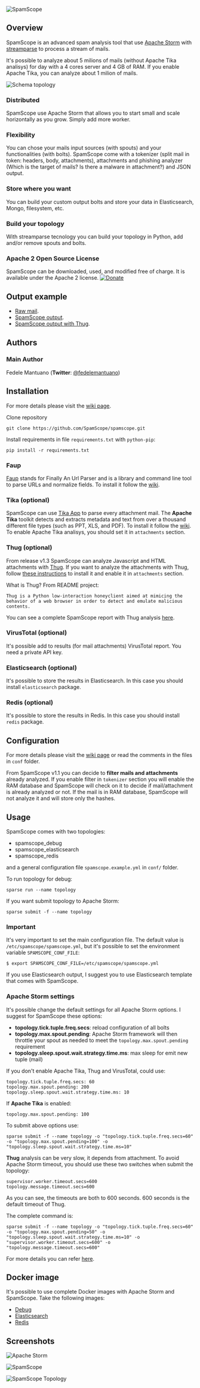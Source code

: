 ![SpamScope](https://raw.githubusercontent.com/SpamScope/spamscope/develop/docs/logo/spamscope.png)


## Overview
SpamScope is an advanced spam analysis tool that use [Apache Storm](http://storm.apache.org/) with [streamparse](https://github.com/Parsely/streamparse) to process a stream of mails. 

It's possible to analyze about 5 milions of mails (without Apache Tika analisys) for day with a 4 cores server and 4 GB of RAM. If you enable Apache Tika, you can analyze about 1 milion of mails.

![Schema topology](docs/images/schema_topology.png?raw=true "Schema topology")

### Distributed
SpamScope use Apache Storm that allows you to start small and scale horizontally as you grow. Simply add more worker.

### Flexibility
You can chose your mails input sources (with spouts) and your functionalities (with bolts). SpamScope come with a tokenizer (split mail in token: headers, body, attachments), attachments and phishing analyzer (Which is the target of mails? Is there a malware in attachment?) and JSON output.

### Store where you want
You can build your custom output bolts and store your data in Elasticsearch, Mongo, filesystem, etc.

### Build your topology
With streamparse tecnology you can build your topology in Python, add and/or remove spouts and bolts.

### Apache 2 Open Source License
SpamScope can be downloaded, used, and modified free of charge. It is available under the Apache 2 license.
[![Donate](https://www.paypal.com/en_US/i/btn/btn_donateCC_LG.gif "Donate")](https://www.paypal.com/cgi-bin/webscr?cmd=_s-xclick&hosted_button_id=VEPXYP745KJF2)



## Output example
  - [Raw mail](https://goo.gl/wMBfbF).
  - [SpamScope output](https://goo.gl/MS7ugy).
  - [SpamScope output with Thug](https://goo.gl/Y4kWCv).



## Authors

### Main Author
 Fedele Mantuano (**Twitter**: [@fedelemantuano](https://twitter.com/fedelemantuano))



## Installation
For more details please visit the [wiki page](https://github.com/SpamScope/spamscope/wiki/Installation).

Clone repository

```
git clone https://github.com/SpamScope/spamscope.git
```

Install requirements in file `requirements.txt` with `python-pip`:

```
pip install -r requirements.txt
```

### Faup
[Faup](https://github.com/stricaud/faup) stands for Finally An Url Parser and is a library and command line tool to parse URLs and normalize fields.
To install it follow the [wiki](https://github.com/SpamScope/spamscope/wiki/Installation#faup).

### Tika (optional)
SpamScope can use [Tika App](https://tika.apache.org/) to parse every attachment mail.
The **Apache Tika** toolkit detects and extracts metadata and text from over a thousand different file types (such as PPT, XLS, and PDF).
To install it follow the [wiki](https://github.com/SpamScope/spamscope/wiki/Installation#tika-app-optional).
To enable Apache Tika analisys, you should set it in `attachments` section.

### Thug (optional)
From release v1.3 SpamScope can analyze Javascript and HTML attachments with [Thug](https://github.com/buffer/thug).
If you want to analyze the attachments with Thug, follow [these instructions](http://buffer.github.io/thug/doc/build.html) to install it and enable it in `attachments` section.

What is Thug? From README project:
```
Thug is a Python low-interaction honeyclient aimed at mimicing the behavior of a web browser in order to detect and emulate malicious contents.
```

You can see a complete SpamScope report with Thug analysis [here](https://goo.gl/Y4kWCv).

### VirusTotal (optional)
It's possible add to results (for mail attachments) VirusTotal report. You need a private API key.

### Elasticsearch (optional)
It's possible to store the results in Elasticsearch. In this case you should install `elasticsearch` package.

### Redis (optional)
It's possible to store the results in Redis. In this case you should install `redis` package.



## Configuration
For more details please visit the [wiki page](https://github.com/SpamScope/spamscope/wiki/Configuration) or read the comments in the files in `conf` folder.

From SpamScope v1.1 you can decide to **filter mails and attachments** already analyzed. If you enable filter in `tokenizer` section you will enable the RAM database and
SpamScope will check on it to decide if mail/attachment is already analyzed or not. If the mail is in RAM database, SpamScope will not analyze it and will store only the hashes.



## Usage
SpamScope comes with two topologies:
   - spamscope_debug
   - spamscope_elasticsearch
   - spamscope_redis

and a general configuration file `spamscope.example.yml` in `conf/` folder.


To run topology for debug:

```
sparse run --name topology
```

If you want submit topology to Apache Storm:

```
sparse submit -f --name topology
```

### Important
It's very important to set the main configuration file. The default value is `/etc/spamscope/spamscope.yml`, but it's possible to set the environment variable `SPAMSCOPE_CONF_FILE`:

```
$ export SPAMSCOPE_CONF_FILE=/etc/spamscope/spamscope.yml
```

If you use Elasticsearch output, I suggest you to use Elasticsearch template that comes with SpamScope.

### Apache Storm settings
It's possible change the default settings for all Apache Storm options. I suggest for SpamScope these options:

 - **topology.tick.tuple.freq.secs**: reload configuration of all bolts
 - **topology.max.spout.pending**: Apache Storm framework will then throttle your spout as needed to meet the `topology.max.spout.pending` requirement
 - **topology.sleep.spout.wait.strategy.time.ms**: max sleep for emit new tuple (mail)

If you don't enable Apache Tika, Thug and VirusTotal, could use:

```
topology.tick.tuple.freq.secs: 60
topology.max.spout.pending: 200
topology.sleep.spout.wait.strategy.time.ms: 10
```

If **Apache Tika** is enabled:

```
topology.max.spout.pending: 100
```

To submit above options use:

```
sparse submit -f --name topology -o "topology.tick.tuple.freq.secs=60" -o "topology.max.spout.pending=100" -o "topology.sleep.spout.wait.strategy.time.ms=10"
```

**Thug** analysis can be very slow, it depends from attachment. To avoid Apache Storm timeout, you should use these two switches when submit the topology:

```
supervisor.worker.timeout.secs=600
topology.message.timeout.secs=600
```

As you can see, the timeouts are both to 600 seconds. 600 seconds is the default timeout of Thug. 

The complete command is:
```
sparse submit -f --name topology -o "topology.tick.tuple.freq.secs=60" -o "topology.max.spout.pending=50" -o "topology.sleep.spout.wait.strategy.time.ms=10" -o "supervisor.worker.timeout.secs=600" -o "topology.message.timeout.secs=600"
```

For more details you can refer [here](http://streamparse.readthedocs.io/en/stable/quickstart.html).



## Docker image
It's possible to use complete Docker images with Apache Storm and SpamScope. Take the following images:

 - [Debug](https://hub.docker.com/r/fmantuano/spamscope-debug/)
 - [Elasticsearch](https://hub.docker.com/r/fmantuano/spamscope-elasticsearch/)
 - [Redis](https://hub.docker.com/r/fmantuano/spamscope-redis/)



## Screenshots
![Apache Storm](docs/images/Docker00.png?raw=true "Apache Storm")

![SpamScope](docs/images/Docker01.png?raw=true "SpamScope")

![SpamScope Topology](docs/images/Docker02.png?raw=true "SpamScope Topology")

